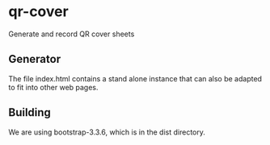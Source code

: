 # qr-cover
Generate and record QR cover sheets

## Generator

The file index.html contains a stand alone instance that can also be adapted to fit into other web pages.



## Building

We are using bootstrap-3.3.6, which is in the dist directory.




